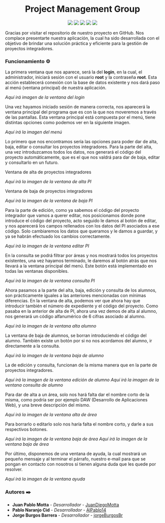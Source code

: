 <h1 align="center">Project Management Group</h1>

<p align="center">
  <img src="https://img.shields.io/badge/version-1.0-green">
  <img src="https://img.shields.io/badge/test-✓-green">
  <img src="https://img.shields.io/badge/code-java-blueviolet">
  <img src="https://img.shields.io/badge/database-MySQL-informational">
  <img src="https://img.shields.io/badge/rating-⭐⭐⭐⭐⭐-blueviolet">
</p>

Gracias por visitar el repositorio de nuestro proyecto en GitHub. Nos complace presentarte nuestra aplicación, la cual ha sido desarrollada con el objetivo de brindar una solución práctica y eficiente para la gestión de proyectos integradores.

### Funcionamiento ⚙️

La primera ventana que nos aparece, será la del **login**, en la cual, el administrador, iniciará sesión con el usuario **root** y la contraseña **root**. Esta acción establecerá conexión con la base de datos existente y nos dará paso al menú (ventana principal) de nuestra aplicación.

_Aquí irá imagen de la ventana del login_

Una vez hayamos iniciado sesión de manera correcta, nos aparecerá la ventana principal del programa que es con la que nos moveremos a través de las pantallas. Esta ventana principal está compuesta por el menú, tiene distintas opciones como podemos ver en la siguiente imagen.

_Aquí irá la imagen del menú_

Lo primero que nos encontramos sería las opciones para poder dar de alta, baja, editar o consultar los proyectos integradores. Para la parte del alta, una vez introduzcamos todos los datos, nos generará el código del proyecto automáticamente, que es el que nos valdrá para dar de baja, editar y consultarlo en un futuro.

Ventana de alta de proyectos integradores

_Aquí irá la imagen de la ventana de alta PI_

Ventana de baja de proyectos integradores

_Aquí irá la imagen de la ventana de baja PI_

Para la parte de edición, como ya sabemos el código del proyecto integrador que vamos a querer editar, nos posicionamos donde pone introduce el código del proyecto, acto seguido le damos al botón de editar, y nos aparecerá los campos rellenados con los datos del PI asociados a ese código. Solo cambiaremos los datos que queramos y le damos a guardar, y ya se habrán efectuado los cambios correctamente.

_Aquí irá la imagen de la ventana editar PI_

En la consulta se podrá filtrar por áreas y nos mostrará todos los proyectos existentes, una vez hayamos terminado, le daremos al botón atrás que nos llevará a la ventana principal del menú. Este botón está implementado en todas las ventanas disponibles.

_Aquí irá la imagen de la ventana consulta PI_

Ahora pasamos a la parte del alta, baja, edición y consulta de los alumnos, son prácticamente iguales a las anteriores mencionadas con mínimas diferencias.
En la ventana de alta, podemos ver que ahora hay que introducir también el número de expediente y el código del proyecto. Como pasaba en la anterior de alta de PI, ahora una vez demos de alta al alumno, nos generará un código alfanumérico de 6 cifras asociado al alumno.

_Aquí irá la imagen de la ventana alta alumno_

La ventana de baja de alumnos, se borran introduciendo el código del alumno. También existe un botón por si no nos acordamos del alumno, ir directamente a la consulta.

_Aquí irá la imagen de la ventana baja de alumno_

La de edición y consulta, funcionan de la misma manera que en la parte de proyectos integradores.

_Aquí irá la imagen de la ventana edición de alumno_
_Aquí irá la imagen de la ventana consulta de alumno_

Para dar de alta a un área, solo nos hará falta dar el nombre corto de la misma, como podría ser por ejemplo DAW (Desarrollo de Aplicaciones Web), y una breve descripción del mismo. 

_Aquí irá la imagen de la ventana alta de área_

Para borrarlo o editarlo solo nos haría falta el nombre corto, y darle a sus respectivos botones.

_Aquí irá la imagen de la ventana baja de área_
_Aquí irá la imagen de la ventana baja de área_

Por último, disponemos de una ventana de ayuda, la cual mostrará un pequeño mensaje y al terminar el párrafo, nuestro e-mail para que se pongan en contacto con nosotros si tienen alguna duda que les quede por resolver.

_Aquí irá la imagen de la ventana ayuda_

### Autores ✒️

* **Juan Pablo Motta** - *Desarrollador* - [JuanDiegoMotta](https://github.com/JuanDiegoMotta)
* **Pablo Naranjo Cid** - *Desarrollador* - [AlPablo14](https://github.com/AlPablo14)
* **Jorge Burgos Barrera** - *Desarrollador* - [jorgeBurgosBr](https://github.com/jorgeBurgosBr)
